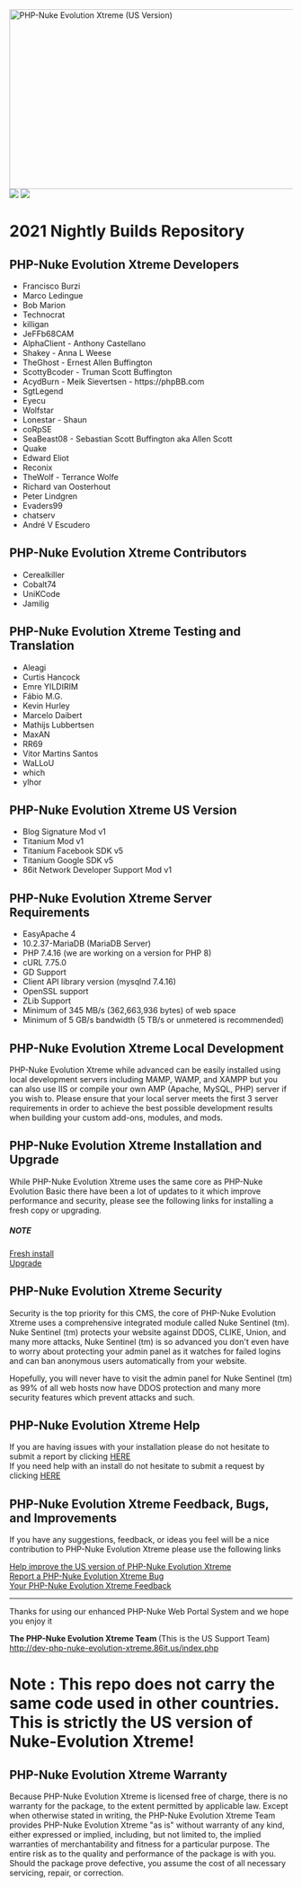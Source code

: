<div class="border rounded-2 repository-og-image js-repository-image-container" style="background-image: url(&quot;https://repository-images.githubusercontent.com/356110895/07b1cd00-b905-11eb-8daa-fa23876568cf&quot;);"></div>
<img class="border rounded-2 repository-og-image js-repository-image-container" src="https://repository-images.githubusercontent.com/356110895/07b1cd00-b905-11eb-8daa-fa23876568cf" alt="PHP-Nuke Evolution Xtreme (US Version)" width="640" height="320">
</div>
<br />
<a href="https://www.codacy.com/gh/ernestbuffington/dev-php-nuke-evolution-xtreme/dashboard?utm_source=github.com&amp;utm_medium=referral&amp;utm_content=ernestbuffington/dev-php-nuke-evolution-xtreme&amp;utm_campaign=Badge_Grade"><img src="https://app.codacy.com/project/badge/Grade/85bb9842a64a45098c17e5cb600ba42f"/></a> 
<a href="https://app.fossa.com/projects/git%2Bgithub.com%2Fernestbuffington%2Fdev-php-nuke-evolution-xtreme?ref=badge_shield" alt="FOSSA Status"><img src="https://app.fossa.com/api/projects/git%2Bgithub.com%2Fernestbuffington%2Fdev-php-nuke-evolution-xtreme.svg?type=shield"/></a>

<h1>2021 Nightly Builds Repository</h1>

<h2>PHP-Nuke Evolution Xtreme Developers</h2> 

<ul>
	<li>Francisco Burzi</li>
	<li>Marco Ledingue</li>
        <li>Bob Marion</li> 
        <li>Technocrat</li>
	<li>killigan</li>
	<li>JeFFb68CAM</li>
	<li>AlphaClient - Anthony Castellano</li>
	<li>Shakey - Anna L Weese</li>
	<li>TheGhost - Ernest Allen Buffington</li>
	<li>ScottyBcoder - Truman Scott Buffington</li>
	<li>AcydBurn - Meik Sievertsen - https://phpBB.com</li>
	<li>SgtLegend</li>
	<li>Eyecu</li>
	<li>Wolfstar</li>
        <li>Lonestar - Shaun</li>
	<li>coRpSE</li>
	<li>SeaBeast08 - Sebastian Scott Buffington aka Allen Scott</li>
	<li>Quake</li>
	<li>Edward Eliot</li>
	<li>Reconix</li>
	<li>TheWolf - Terrance Wolfe</li>
	<li>Richard van Oosterhout</li> 
	<li>Peter Lindgren</li> 
	<li>Evaders99</li>
	<li>chatserv</li>
	<li>André V Escudero</li>
</ul>

<h2>PHP-Nuke Evolution Xtreme Contributors</h2>

<ul>

<li>Cerealkiller</li> 
<li>Cobalt74</li> 
<li>UniKCode</li> 
<li>Jamilig</li> 


</ul>

<h2>PHP-Nuke Evolution Xtreme Testing and Translation</h2>

<ul>
<li>Aleagi</li>
<li>Curtis Hancock</li>
<li>Emre YILDIRIM</li>
<li>Fábio M.G.</li>
<li>Kevin Hurley</li>
<li>Marcelo Daibert</li>
<li>Mathijs Lubbertsen</li>
<li>MaxAN</li>
<li>RR69</li>
<li>Vitor Martins Santos</li>
<li>WaLLoU</li>
<li>which</li>
<li>ylhor</li>
</ul>

<h2>PHP-Nuke Evolution Xtreme US Version</h2>

<ul>
	<li>Blog Signature Mod v1</li>
	<li>Titanium Mod v1</li>
	<li>Titanium Facebook SDK v5</li>
	<li>Titanium Google SDK v5</li>
	<li>86it Network Developer Support Mod v1</li>
</ul>


<h2>PHP-Nuke Evolution Xtreme Server Requirements</h2>

<ul>
	<li>EasyApache 4</li>
	<li>10.2.37-MariaDB (MariaDB Server)</li>
	<li>PHP 7.4.16 (we are working on a version for PHP 8)</li>
	<li>cURL&nbsp;7.75.0</li>
	<li>GD Support</li>
	<li>Client API library version (mysqlnd 7.4.16)</li>
	<li>OpenSSL support</li>
	<li>ZLib Support</li>
	<li>Minimum of 345 MB/s (362,663,936 bytes) of web space</li>
	<li>Minimum of 5 GB/s bandwidth (5 TB/s or unmetered is recommended)</li>
</ul>

<h2>PHP-Nuke Evolution Xtreme Local Development</h2>

<p>PHP-Nuke Evolution Xtreme while advanced can be easily installed using local development servers including MAMP, WAMP, and XAMPP but you can also use IIS or compile your own AMP (Apache, MySQL, PHP) server if you wish to. Please ensure that your local server meets the first 3 server requirements in order to achieve the best possible development results when building your custom add-ons, modules, and mods.</p>

<h2>PHP-Nuke Evolution Xtreme Installation and Upgrade</h2>

<p>While PHP-Nuke Evolution Xtreme uses the same core as PHP-Nuke Evolution Basic there have been a lot of updates to it which improve performance and security, please see the following links for installing a fresh copy or upgrading.</p>

<h5>NOTE</h5>

<p><a href="https://www.86it.us/modules.php?name=Network_Projects&amp;op=Project&amp;project_id=77" rel="nofollow" target="_tab">Fresh install</a><br />
<a href="https://www.86it.us/modules.php?name=Network_Projects&amp;op=Project&amp;project_id=77" rel="nofollow" target="_tab">Upgrade</a></p>

<h2>PHP-Nuke Evolution Xtreme Security</h2>

<p>Security is the top priority for this CMS, the core of PHP-Nuke Evolution Xtreme uses a comprehensive integrated module called Nuke Sentinel (tm). Nuke Sentinel (tm) protects your website against DDOS, CLIKE, Union, and many more attacks, Nuke Sentinel (tm) is so advanced you don&#39;t even have to worry about protecting your admin panel as it watches for failed logins and can ban anonymous users automatically from your website.</p>

<p>Hopefully, you will never have to visit the admin panel for Nuke Sentinel (tm) as 99% of all web hosts now have DDOS protection and many more security features which prevent attacks and such.</p>

<h2>PHP-Nuke Evolution Xtreme Help</h2>

<p>If you are having issues with your installation please do not hesitate to submit a report by clicking <a href="https://www.86it.us/modules.php?name=Network_Projects&amp;op=RequestSubmit&amp;project_id=77" target="_tab">HERE</a><br />
If you need help with an install do not hesitate to submit a request by clicking <a href="https://www.86it.us/modules.php?name=Network_Projects&amp;op=RequestSubmit&amp;project_id=77" target="_tab">HERE</a></p>

<h2>PHP-Nuke Evolution Xtreme Feedback, Bugs, and Improvements</h2>

<p>If you have any suggestions, feedback, or ideas you feel will be a nice contribution to PHP-Nuke Evolution Xtreme please use the following links</p>

<p><a href="https://www.86it.us/modules.php?name=Network_Projects&amp;op=RequestSubmit&amp;project_id=77" target="_tab">Help improve the US version of PHP-Nuke Evolution Xtreme</a><br />
<a href="https://www.86it.us/modules.php?name=Network_Projects&amp;op=ReportSubmit&amp;project_id=77" target="_tab">Report a PHP-Nuke Evolution Xtreme Bug</a><br />
<a href="https://www.86it.us/modules.php?name=Feedback" target="_tab">Your PHP-Nuke Evolution Xtreme Feedback</a></p>

<hr />
<p>Thanks for using our enhanced PHP-Nuke Web Portal System and we hope you enjoy it&nbsp;&nbsp;</p>

<p><strong>The PHP-Nuke Evolution Xtreme Team </strong>(This is the US Support Team)<br />
<a href="https://dev-php-nuke-evolution-xtreme.86it.us/index.php" rel="nofollow">http://dev-php-nuke-evolution-xtreme.86it.us/index.php</a></p>

# Note : This repo does not carry the same code used in other countries. This is strictly the US version of Nuke-Evolution Xtreme!

<h2>PHP-Nuke Evolution Xtreme Warranty</h2>

<p>Because PHP-Nuke Evolution Xtreme is licensed free of charge, there is no warranty for the package, to the extent permitted by applicable law. Except when otherwise stated in writing, the PHP-Nuke Evolution Xtreme Team provides PHP-Nuke Evolution Xtreme &quot;as is&quot; without warranty of any kind, either expressed or implied, including, but not limited to, the implied warranties of merchantability and fitness for a particular purpose. The entire risk as to the quality and performance of the package is with you. Should the package prove defective, you assume the cost of all necessary servicing, repair, or correction.</p>
